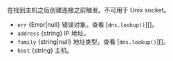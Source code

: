 <!-- YAML
added: v0.11.3
changes:
  - version: v5.10.0
    pr-url: https://github.com/nodejs/node/pull/5598
    description: The `host` parameter is supported now.
-->

在找到主机之后创建连接之前触发。不可用于 Unix socket。

* `err` {Error|null} 错误对象。查看 [`dns.lookup()`][]。
* `address` {string} IP 地址。
* `family` {string|null} 地址类型。查看 [`dns.lookup()`][]。
* `host` {string} 主机。
